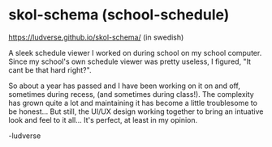 # skol-schema (school-schedule)

https://ludverse.github.io/skol-schema/ (in swedish)

 A sleek schedule viewer I worked on during school on my school computer. Since my school's own schedule viewer was pretty useless, I figured, "It cant be that hard right?".
 
 So about a year has passed and I have been working on it on and off, sometimes during recess, (and sometimes during class!). The complexity has grown quite a lot and maintaining it has become a little troublesome to be honest... But still, the UI/UX design working together to bring an intuative look and feel to it all... It's perfect, at least in my opinion.

-ludverse
